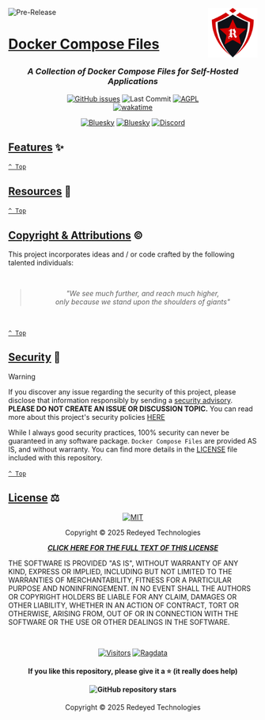 <a name="top" href="https://github.com/ragdata" target="_blank"><img height="100" align="right" src="https://raw.githubusercontent.com/Ragdata/media/master/logo/Ragdata-64.svg" alt="docker-compose" /></a>

<!-- [![Codacy grade][codacy-grade]][codacy-repo] -->
![Pre-Release][pre-release]
<!-- [![Version][version-badge]][release] -->

<h1>

[Docker Compose Files][release]

</h1>

<div align="center">

### _A Collection of Docker Compose Files for Self-Hosted Applications_

[![GitHub issues][issues-badge]][issues]
![Last Commit][last-commit]
[![AGPL][license-badge]][mit-license]
<br />
[![wakatime][wakatime-badge]][wakatime-repo]

</div>

<div align="center">

<a href="https://bsky.app/profile/aever.au" target="_blank"><img alt="Bluesky" src="https://img.shields.io/badge/Bluesky-0085ff?style=flat-square&logo=bluesky&logoColor=white" /></a>
<a href="mailto:github.discharge208@passfwd.com" target="_blank"><img alt="Bluesky" src="https://img.shields.io/badge/Email-00B4F0?style=flat-square&logo=maildotru&logoColor=white" /></a>
<a href="https://discord.com/users/146165361333633024" target="_blank"><img alt="Discord" src="https://img.shields.io/badge/Discord-5865f2?style=flat-square&logo=discord&logoColor=white" /></a>

</div>

## [Features](#top) ✨

[`^ Top`](#top)

## [Resources](#top) 📖

[`^ Top`](#top)

## [Copyright & Attributions](#top) ©️

This project incorporates ideas and / or code crafted by the following talented individuals:


<br />

> <div align="center"><em>"We see much further, and reach much higher,<br>only because we stand upon the shoulders of giants"</em></div>
<br />

[`^ Top`](#top)

## [Security](#top) 🔐

> [!warning]
>If you discover any issue regarding the security of this project, please disclose that information responsibly by sending a [security advisory][advisory].  **PLEASE DO NOT CREATE AN ISSUE OR DISCUSSION TOPIC.**  You can read more about this project's security policies [HERE][security]

While I always good security practices, 100% security can never be guaranteed in any software package.  `Docker Compose Files` are provided AS IS, and without warranty.  You can find more details in the [LICENSE](LICENSE) file included with this repository.

[`^ Top`](#top)

## [License](#top) ⚖️

<div align="center">

[![MIT][license-badge]][mit-license]

Copyright © 2025 Redeyed Technologies

[_**CLICK HERE FOR THE FULL TEXT OF THIS LICENSE**_][mit-license]

</div>

THE SOFTWARE IS PROVIDED "AS IS", WITHOUT WARRANTY OF ANY KIND, EXPRESS OR
IMPLIED, INCLUDING BUT NOT LIMITED TO THE WARRANTIES OF MERCHANTABILITY,
FITNESS FOR A PARTICULAR PURPOSE AND NONINFRINGEMENT. IN NO EVENT SHALL THE
AUTHORS OR COPYRIGHT HOLDERS BE LIABLE FOR ANY CLAIM, DAMAGES OR OTHER
LIABILITY, WHETHER IN AN ACTION OF CONTRACT, TORT OR OTHERWISE, ARISING FROM,
OUT OF OR IN CONNECTION WITH THE SOFTWARE OR THE USE OR OTHER DEALINGS IN THE
SOFTWARE.

&nbsp;

<div align="center">

<a href="https://visitorbadge.io/status?path=https%3A%2F%2Fgithub.com%2Fragdata%2Fdocker-compose" target="_blank"><img alt="Visitors" src="https://api.visitorbadge.io/api/combined?path=https%3A%2F%2Fgithub.com%2Fragdata%2Fdocker-compose&countColor=%23d20000" /></a>
<a href="https://github.com/Ragdata" target="_blank"><img alt="Ragdata" src="https://img.shields.io/badge/-Made_With_☕_By_Ragdata-D20000?style=for-the-badge" /></a>

<h4>

If you like this repository, please give it a ⭐ (it really does help)

<img alt="GitHub repository stars" src="https://img.shields.io/github/stars/ragdata/docker-compose?style=social">

</h4>

Copyright &copy; 2025 Redeyed Technologies
</div>

[//]: # (############################################################)

[release]: https://github.com/ragdata/docker-compose/releases/tag/0.1.0
[gh-pages]: https://ragdata.github.io/docker-compose/
[repo]: https://github.com/ragdata/docker-compose

[pre-release]: https://img.shields.io/badge/Status-Pre--Release-d20000?labelColor=31383f
[issues-badge]: https://img.shields.io/github/issues-raw/ragdata/docker-compose?style=for-the-badge&logo=github
[license-badge]: https://img.shields.io/badge/License-MIT-gold?style=for-the-badge
[last-commit]: https://img.shields.io/github/last-commit/ragdata/docker-compose/master?style=for-the-badge
[version-badge]: https://img.shields.io/badge/dynamic/yaml?url=https%3A%2F%2Fraw.githubusercontent.com%2Fragdata%2Fdocker-compose%2Fmaster%2F.releaserc&query=%24.version&prefix=v&label=Version&labelColor=31383f&color=cd4800

[issues]: https://github.com/ragdata/docker-compose/issues
[mit-license]: https://choosealicense.com/licenses/mit/

[wakatime-badge]: https://wakatime.com/badge/user/7e04d9d4-3a44-495e-b622-69fdbafd036c/project/57b4a67e-9f5a-412d-996d-80dfb185c607.svg?style=for-the-badge
[wakatime-repo]: https://wakatime.com/badge/user/7e04d9d4-3a44-495e-b622-69fdbafd036c/project/57b4a67e-9f5a-412d-996d-80dfb185c607

[advisory]: https://github.com/ragdata/docker-compose/security/advisories/new
[all-contributors]: https://allcontributors.org
[contributing]: https://github.com/ragdata/.github/blob/master/.github/CONTRIBUTING.md
[security]: https://github.com/ragdata/docker-compose/security/policy

[ragdata-repo]: https://github.com/Ragdata